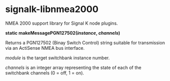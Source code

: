 # signalk-libnmea2000
NMEA 2000 support library for Signal K node plugins.

__static makeMessagePGN127502(*instance*, *channels*)__

  Returns a PGN127502 (Binay Switch Control) string suitable for transmission
  via an ActiSense NMEA bus interface.

  *module* is the target switchbank instance number.

  *channels* is an integer array representing the state of each of the switchbank
  channels (0 = off, 1 = on).
